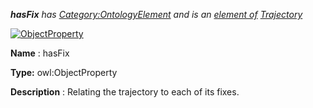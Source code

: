 ___hasFix__ 
 has
 [Category:OntologyElement](../../Category/OntologyElement "Category:OntologyElement") 
 and is an
 [element of](../../Property/ElementOf "Property:ElementOf") 
[Trajectory](../../Submissions/Trajectory "Submissions:Trajectory")_




  





[![ObjectProperty](../../images/thumb/c/c3/ObjectProperty.gif/45px-ObjectProperty.gif)](../../Image/ObjectProperty.gif "ObjectProperty")


__Name__ 
 : hasFix
 



__Type:__ 
 owl:ObjectProperty
 



__Description__ 
 : Relating the trajectory to each of its fixes.